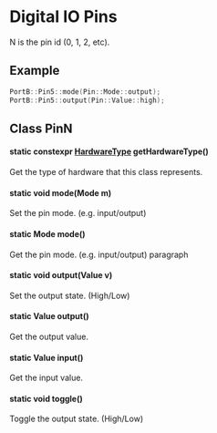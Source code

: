# Digital IO Pins

N is the pin id (0, 1, 2, etc).

## Example

```c++
PortB::Pin5::mode(Pin::Mode::output);
PortB::Pin5::output(Pin::Value::high);
```

## Class PinN

#### static constexpr [HardwareType](../hardware.md) getHardwareType()
Get the type of hardware that this class represents.

#### static void mode(Mode m)
Set the pin mode. (e.g. input/output)

#### static Mode mode()
Get the pin mode. (e.g. input/output)
paragraph

#### static void output(Value v)
Set the output state. (High/Low)

#### static Value output()
Get the output value.

#### static Value input()
Get the input value.

#### static void toggle()
Toggle the output state. (High/Low)
